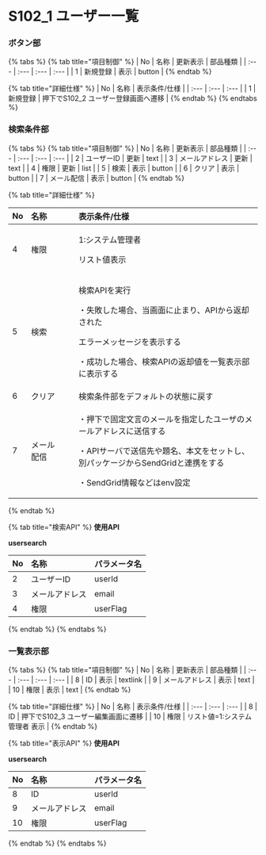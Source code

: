 # S102\_1 ユーザー一覧

### ボタン部

{% tabs %}
{% tab title="項目制御" %}
| No | 名称 | 更新表示 | 部品種類 |
| :--- | :--- | :--- | :--- |
| 1 | 新規登録 | 表示 | button |
{% endtab %}

{% tab title="詳細仕様" %}
| No | 名称 | 表示条件/仕様 |
| :--- | :--- | :--- |
| 1 | 新規登録 | 押下でS102\_2 ユーザー登録画面へ遷移 |
{% endtab %}
{% endtabs %}

### 検索条件部

{% tabs %}
{% tab title="項目制御" %}
| No | 名称 | 更新表示 | 部品種類 |
| :--- | :--- | :--- | :--- |
| 2 | ユーザーID | 更新 | text |
| 3 | メールアドレス | 更新 | text |
| 4 | 権限 | 更新 | list |
| 5 | 検索 | 表示 | button |
| 6 | クリア | 表示 | button |
| 7 | メール配信 | 表示 | button |
{% endtab %}

{% tab title="詳細仕様" %}
<table>
  <thead>
    <tr>
      <th style="text-align:left">No</th>
      <th style="text-align:left">名称</th>
      <th style="text-align:left">表示条件/仕様</th>
    </tr>
  </thead>
  <tbody>
    <tr>
      <td style="text-align:left">4</td>
      <td style="text-align:left">権限</td>
      <td style="text-align:left">
        <p>1:システム管理者</p>
        <p>リスト値表示</p>
      </td>
    </tr>
    <tr>
      <td style="text-align:left">5</td>
      <td style="text-align:left">検索</td>
      <td style="text-align:left">
        <p>検索APIを実行</p>
        <p>・失敗した場合、当画面に止まり、APIから返却された</p>
        <p>エラーメッセージを表示する</p>
        <p>・成功した場合、検索APIの返却値を一覧表示部に表示する</p>
      </td>
    </tr>
    <tr>
      <td style="text-align:left">6</td>
      <td style="text-align:left">クリア</td>
      <td style="text-align:left">検索条件部をデフォルトの状態に戻す</td>
    </tr>
    <tr>
      <td style="text-align:left">7</td>
      <td style="text-align:left">メール　　配信</td>
      <td style="text-align:left">
        <p>・押下で固定文言のメールを指定したユーザのメールアドレスに送信する</p>
        <p>・APIサーバで送信先や題名、本文をセットし、別パッケージからSendGridと連携をする</p>
        <p>・SendGrid情報などはenv設定</p>
      </td>
    </tr>
  </tbody>
</table>
{% endtab %}

{% tab title="検索API" %}
**使用API**

**usersearch**

| No | 名称 | パラメータ名 |
| :--- | :--- | :--- |
| 2 | ユーザーID | userId |
| 3 | メールアドレス | email |
| 4 | 権限 | userFlag |
{% endtab %}
{% endtabs %}

### 一覧表示部

{% tabs %}
{% tab title="項目制御" %}
| No | 名称 | 更新表示 | 部品種類 |
| :--- | :--- | :--- | :--- |
| 8 | ID | 表示 | textlink |
| 9 | メールアドレス | 表示 | text |
| 10 | 権限 | 表示 | text |
{% endtab %}

{% tab title="詳細仕様" %}
| No | 名称 | 表示条件/仕様 |
| :--- | :--- | :--- |
| 8 | ID | 押下でS102\_3 ユーザー編集画面に遷移 |
| 10 | 権限 | リスト値=1:システム管理者 表示 |
{% endtab %}

{% tab title="表示API" %}
**使用API**

**usersearch**

| No | 名称 | パラメータ名 |
| :--- | :--- | :--- |
| 8 | ID | userId |
| 9 | メールアドレス | email |
| 10 | 権限 | userFlag |
{% endtab %}
{% endtabs %}

